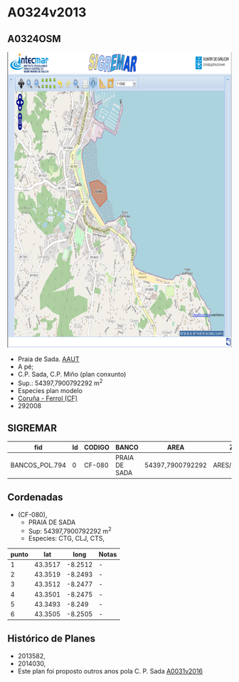 
# A0324v2013

## A0324OSM

<img src="https://raw.githubusercontent.com/galirema/galirema-notas/gh-pages/en/pages/uploads/images/A0031OSM.png" alt="A0031OSM" width="824" height="663">


* Praia de Sada. [AAUT](ZonasDeProduccionAAUT.md)
* A pé;
* C.P. Sada, C.P. Miño (plan conxunto)
* Sup.: 54397,7900792292 m<sup>2</sup>
* Especies plan modelo
* [Coruña - Ferrol (CF)](zp-CF.md)
* 292008


## SIGREMAR

|fid|Id|CODIGO|BANCO|AREA|ZONA|CONFRARIA|REXIMEN|MODALIDADE|PROVINCIA|ESP\_OBXET|ESP_SECUND|X|Y
|---|--|------|-----|----|----|---------|-------|----------|---------|---------|----------|-|-|
|BANCOS_POL.794|0|CF-080|PRAIA DE SADA|54397,7900792292|ARES/BETANZOS|SADA|AUTORIZACION|PE|A CORUÑA|CTG, CLJ, CTS,|SC|560847.0|4800043.0|




## Cordenadas

* (CF-080),
	* PRAIA DE SADA
	* Sup: 54397,7900792292 m<sup>2</sup>
	* Especies: CTG, CLJ, CTS,

|punto|lat|long|Notas|
|-----|---|----|-----|
|1|43.3517|-8.2512|-|
|2|43.3519|-8.2493|-|
|3|43.3512|-8.2477|-|
|4|43.3501|-8.2475|-|
|5|43.3493|-8.249|-|
|6|43.3505|-8.2505|-|




## Histórico de Planes



+ 2013582,
+ 2014030,
+ Este plan foi proposto outros anos pola  C. P. Sada [A0031v2016](A0031sgm.md) 


